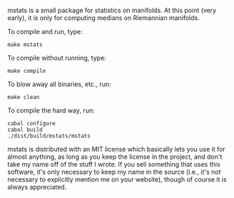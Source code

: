 mstats is a small package for statistics on manifolds. At this point (very
early), it is only for computing medians on Riemannian manifolds.

To compile and run, type:

    make mstats

To compile without running, type:

    make compile

To blow away all binaries, etc., run:

    make clean

To compile the hard way, run:

    cabal configure
    cabal build
    ./dist/build/mstats/mstats

mstats is distributed with an MIT license which basically lets you use it for
almost anything, as long as you keep the license in the project, and don't
take my name off of the stuff I wrote. If you sell something that uses this software, it's only necessary to keep my name in the source (i.e., it's not necessary to explicitly mention me on your website), though of course it is always appreciated.
